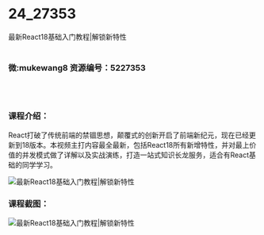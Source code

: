 # 24_27353
最新React18基础入门教程|解锁新特性
<br/></br>
<h3>微:mukewang8 资源编号：5227353</h3>
<br/></br>
<h3>课程介绍：</h3>
<p>React打破了传统前端的禁锢思想，颠覆式的创新开启了前端新纪元，现在已经更新到18版本。本视频主打内容最全最新，包括<a title="查看与 React18 相关的文章" target="_blank">React18</a>所有新增特性，并对最上价值的并发模式做了详解以及实战演练，打造一站式知识长龙服务，适合有React基础的同学学习。</p>
<p><img src="https://www.ko996.com/wp-content/uploads/img/2022/11/1-25-300x176.png" alt="最新React18基础入门教程|解锁新特性"></p>
<div class="info-desc">
<h3>课程截图：</h3>
<p><img src="https://www.ko996.com/wp-content/uploads/img/2022/11/2-28.png" alt="最新React18基础入门教程|解锁新特性"></p>


			
</div>
